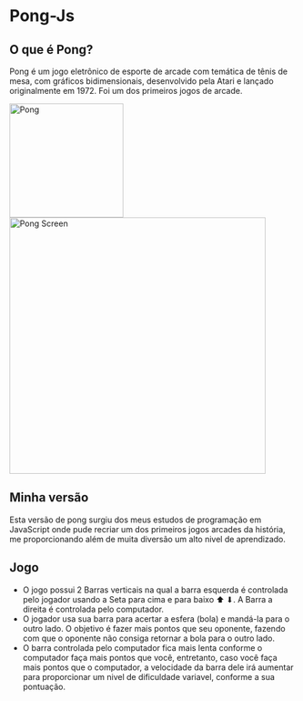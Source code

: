 # Pong-Js
## O que é Pong?
Pong é um jogo eletrônico de esporte de arcade com temática de tênis de mesa, com gráficos bidimensionais, desenvolvido pela Atari e lançado originalmente em 1972. Foi um dos primeiros jogos de arcade.

<img src="https://user-images.githubusercontent.com/113150953/192793549-2b912288-8fad-482c-80a5-dc4bc278b4a3.png" alt="Pong" width="200"/> <img src="https://user-images.githubusercontent.com/113150953/192793622-50ed753d-13df-4319-8d44-c0a889c4cb92.png" alt="Pong Screen" width="450"/>

## Minha versão
Esta versão de pong surgiu dos meus estudos de programação em JavaScript onde pude recriar um dos primeiros jogos arcades da história, me proporcionando além de muita diversão um alto nivel de aprendizado.
## Jogo
- O jogo possui 2 Barras verticais na qual a barra esquerda é controlada pelo jogador usando a Seta para cima e para baixo ⬆ ⬇. A Barra a direita é controlada pelo computador.
- O jogador usa sua barra para acertar a esfera (bola) e mandá-la para o outro lado. O objetivo é fazer mais pontos que seu oponente, fazendo com que o oponente não consiga retornar a bola para o outro lado.
- O barra controlada pelo computador fica mais lenta conforme o computador faça mais pontos que você, entretanto, caso você faça mais pontos que o computador, a velocidade da barra dele irá aumentar para proporcionar um nivel de dificuldade variavel, conforme a sua pontuação.

